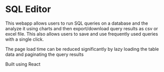 <h1>SQL Editor </h1>
This webapp allows users to run SQL queries on a database and the analyze it using charts and then export/download query results as csv or excel file. This also allows users to save and use frequently used queries with a single click.

The page load time can be reduced significantly by lazy loading the table data and paginating the query results

Built using React
